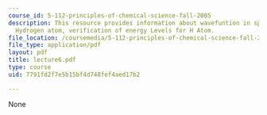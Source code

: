 ```yaml
---
course_id: 5-112-principles-of-chemical-science-fall-2005
description: This resource provides information about wavefuntion in spherical coordinates,
  Hydrogen atom, verification of energy Levels for H Atom.
file_location: /coursemedia/5-112-principles-of-chemical-science-fall-2005/7791fd2f7e5b15bf4d748fef4aed17b2_lecture6.pdf
file_type: application/pdf
layout: pdf
title: lecture6.pdf
type: course
uid: 7791fd2f7e5b15bf4d748fef4aed17b2

---
```

None